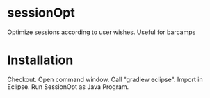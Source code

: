 sessionOpt
==========

Optimize sessions according to user wishes. Useful for barcamps



Installation
============

Checkout. Open command window. Call "gradlew eclipse". Import in Eclipse. Run SessionOpt as Java Program.
